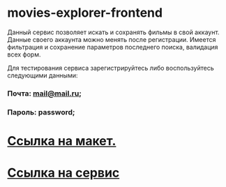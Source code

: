 # movies-explorer-frontend

Данный сервис позволяет искать и сохранять фильмы в свой аккаунт. Данные своего аккаунта можно менять после регистрации. Имеется фильтрация и сохранение параметров последнего поиска, валидация всех форм.

Для тестирования сервиса зарегистрируйтесь либо воспользуйтесь следующими данными:
### Почта: mail@mail.ru;
### Пароль: password;

# [Ссылка на макет.](https://disk.yandex.ru/d/R7ehjRG9yME3zQ)

# [Ссылка на сервис](https://movies-ger.nomoredomains.club/signin)
